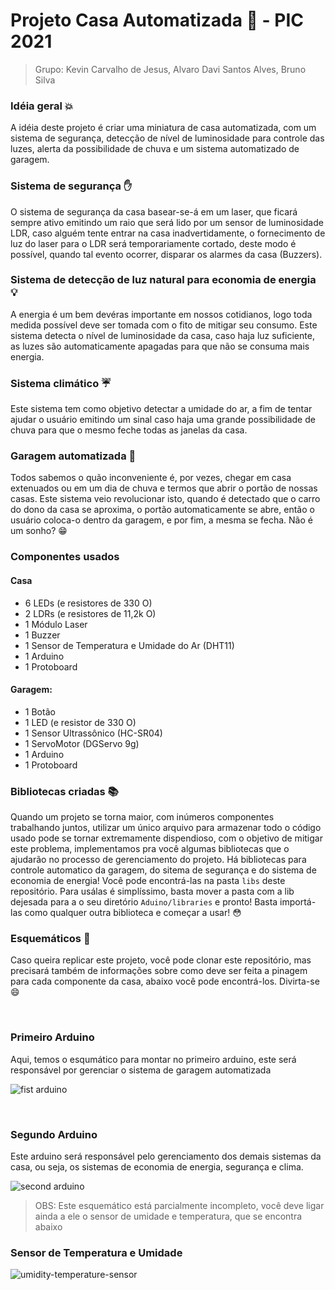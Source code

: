 # Projeto Casa Automatizada :house_with_garden: - PIC 2021

> Grupo: Kevin Carvalho de Jesus, Alvaro Davi Santos Alves, Bruno Silva

### Idéia geral :boom:

A idéia deste projeto é criar uma miniatura de casa automatizada, com um sistema de segurança, detecção de nível de luminosidade
para controle das luzes, alerta da possibilidade de chuva e um sistema automatizado de garagem.

### Sistema de segurança :hand:

O sistema de segurança da casa basear-se-á em um laser, que ficará sempre ativo emitindo um raio que será lido por um
sensor de luminosidade LDR, caso alguém tente entrar na casa inadvertidamente, o fornecimento de luz do laser para o LDR
será temporariamente cortado, deste modo é possível, quando tal evento ocorrer, disparar os alarmes da casa (Buzzers).

### Sistema de detecção de luz natural para economia de energia :bulb:

A energia é um bem devéras importante em nossos cotidianos, logo toda medida possível deve ser tomada com o fito de mitigar
seu consumo. Este sistema detecta o nível de luminosidade da casa, caso haja luz suficiente, as luzes são automaticamente
apagadas para que não se consuma mais energia.

### Sistema climático :umbrella:

Este sistema tem como objetivo detectar a umidade do ar, a fim de tentar ajudar o usuário emitindo um sinal caso haja uma grande possibilidade de chuva para que o mesmo feche todas as janelas da casa.

### Garagem automatizada :red_car:

Todos sabemos o quão inconveniente é, por vezes, chegar em casa extenuados ou em um dia de chuva e termos que abrir o portão
de nossas casas. Este sistema veio revolucionar isto, quando é detectado que o carro do dono da casa se aproxima, o portão automaticamente se abre, então o usuário coloca-o dentro da garagem, e por fim, a mesma se fecha. Não é um sonho? :grin:

### Componentes usados

#### Casa

- 6 LEDs (e resistores de 330 O)
- 2 LDRs (e resistores de 11,2k O)
- 1 Módulo Laser
- 1 Buzzer
- 1 Sensor de Temperatura e Umidade do Ar (DHT11)
- 1 Arduino
- 1 Protoboard

#### Garagem:

- 1 Botão
- 1 LED (e resistor de 330 O)
- 1 Sensor Ultrassônico (HC-SR04)
- 1 ServoMotor (DGServo 9g)
- 1 Arduino
- 1 Protoboard

### Bibliotecas criadas :books:

Quando um projeto se torna maior, com inúmeros componentes trabalhando juntos, utilizar um único arquivo para armazenar
todo o código usado pode se tornar extremamente dispendioso, com o objetivo de mitigar este problema, implementamos pra você
algumas bibliotecas que o ajudarão no processo de gerenciamento do projeto. Há bibliotecas para controle automatico da garagem,
do sitema de segurança e do sistema de economia de energia! Você pode encontrá-las na pasta `libs` deste repositório. Para usálas é
simplíssimo, basta mover a pasta com a lib dejesada para a o seu diretório `Aduino/libraries` e pronto! Basta importá-las como qualquer
outra biblioteca e começar a usar! :flushed:

### Esquemáticos :bookmark_tabs:

Caso queira replicar este projeto, você pode clonar este repositório, mas precisará também de informações sobre como deve ser 
feita a pinagem para cada componente da casa, abaixo você pode encontrá-los. Divirta-se :smile:

<br>

### Primeiro Arduino

Aqui, temos o esqumático para montar no primeiro arduino, este será responsável por gerenciar o sistema de garagem automatizada

![fist arduino](https://github.com/KPMGE/Projeto-Casa-Automatizada/blob/kevin-branch/schematics/garage-controller.png?raw=true)

<br>

### Segundo Arduino

Este arduino será responsável pelo gerenciamento dos demais sistemas da casa, ou seja, os sistemas de economia de energia,
segurança e clima.

![second arduino](https://github.com/KPMGE/Projeto-Casa-Automatizada/blob/kevin-branch/schematics/second-arduino.png?raw=true)

> OBS: Este esquemático está parcialmente incompleto, você deve ligar ainda a ele o sensor de umidade e temperatura, que se encontra abaixo

### Sensor de Temperatura e Umidade

![umidity-temperature-sensor](https://github.com/KPMGE/Projeto-Casa-Automatizada/blob/kevin-branch/tests/img/SensorUmidade_test.jpg?raw=true)

